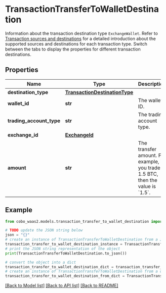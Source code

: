 # TransactionTransferToWalletDestination

Information about the transaction destination type `ExchangeWallet`. Refer to [Transaction sources and destinations](https://www.cobo.com/developers/v2/guides/transactions/sources-and-destinations) for a detailed introduction about the supported sources and destinations for each transaction type.  Switch between the tabs to display the properties for different transaction destinations. 

## Properties

Name | Type | Description | Notes
------------ | ------------- | ------------- | -------------
**destination_type** | [**TransactionDestinationType**](TransactionDestinationType.md) |  | 
**wallet_id** | **str** | The wallet ID. | 
**trading_account_type** | **str** | The trading account type. | [optional] 
**exchange_id** | [**ExchangeId**](ExchangeId.md) |  | [optional] 
**amount** | **str** | The transfer amount. For example, if you trade 1.5 BTC, then the value is &#x60;1.5&#x60;.  | 

## Example

```python
from cobo_waas2.models.transaction_transfer_to_wallet_destination import TransactionTransferToWalletDestination

# TODO update the JSON string below
json = "{}"
# create an instance of TransactionTransferToWalletDestination from a JSON string
transaction_transfer_to_wallet_destination_instance = TransactionTransferToWalletDestination.from_json(json)
# print the JSON string representation of the object
print(TransactionTransferToWalletDestination.to_json())

# convert the object into a dict
transaction_transfer_to_wallet_destination_dict = transaction_transfer_to_wallet_destination_instance.to_dict()
# create an instance of TransactionTransferToWalletDestination from a dict
transaction_transfer_to_wallet_destination_from_dict = TransactionTransferToWalletDestination.from_dict(transaction_transfer_to_wallet_destination_dict)
```
[[Back to Model list]](../README.md#documentation-for-models) [[Back to API list]](../README.md#documentation-for-api-endpoints) [[Back to README]](../README.md)


